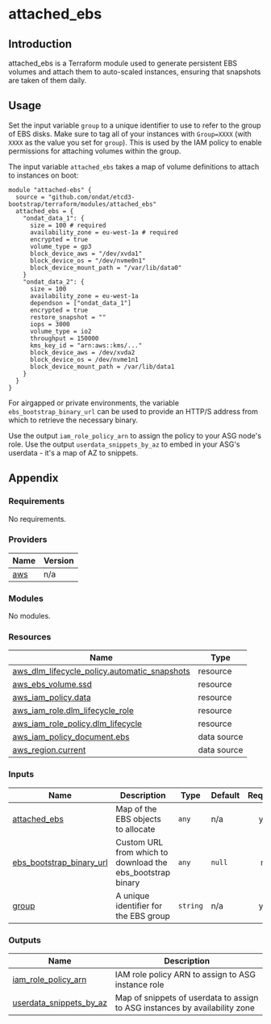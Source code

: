# attached_ebs
## Introduction
attached_ebs is a Terraform module used to generate persistent EBS volumes and attach them to auto-scaled instances, ensuring that snapshots are taken of them daily.

## Usage
Set the input variable `group` to a unique identifier to use to refer to the group of EBS disks. Make sure to tag all of your instances with `Group=XXXX` (with `XXXX` as the value you set for `group`). This is used by the IAM policy to enable permissions for attaching volumes within the group. 

The input variable `attached_ebs` takes a map of volume definitions to attach to instances on boot:
```
module "attached-ebs" {
  source = "github.com/ondat/etcd3-bootstrap/terraform/modules/attached_ebs"
  attached_ebs = { 
    "ondat_data_1": {
      size = 100 # required
      availability_zone = eu-west-1a # required
      encrypted = true
      volume_type = gp3
      block_device_aws = "/dev/xvda1"
      block_device_os = "/dev/nvme0n1"
      block_device_mount_path = "/var/lib/data0"
    }
    "ondat_data_2": {
      size = 100
      availability_zone = eu-west-1a
      dependson = ["ondat_data_1"]
      encrypted = true
      restore_snapshot = ""
      iops = 3000
      volume_type = io2
      throughput = 150000
      kms_key_id = "arn:aws::kms/..."
      block_device_aws = /dev/xvda2
      block_device_os = /dev/nvme1n1
      block_device_mount_path = /var/lib/data1
    }
  }
}
```

For airgapped or private environments, the variable `ebs_bootstrap_binary_url` can be used to provide an HTTP/S address from which to retrieve the necessary binary.

Use the output `iam_role_policy_arn` to assign the policy to your ASG node's role.
Use the output `userdata_snippets_by_az` to embed in your ASG's userdata - it's a map of AZ to snippets.

## Appendix

### Requirements

No requirements.

### Providers

| Name | Version |
|------|---------|
| <a name="provider_aws"></a> [aws](#provider\_aws) | n/a |

### Modules

No modules.

### Resources

| Name | Type |
|------|------|
| [aws_dlm_lifecycle_policy.automatic_snapshots](https://registry.terraform.io/providers/hashicorp/aws/latest/docs/resources/dlm_lifecycle_policy) | resource |
| [aws_ebs_volume.ssd](https://registry.terraform.io/providers/hashicorp/aws/latest/docs/resources/ebs_volume) | resource |
| [aws_iam_policy.data](https://registry.terraform.io/providers/hashicorp/aws/latest/docs/resources/iam_policy) | resource |
| [aws_iam_role.dlm_lifecycle_role](https://registry.terraform.io/providers/hashicorp/aws/latest/docs/resources/iam_role) | resource |
| [aws_iam_role_policy.dlm_lifecycle](https://registry.terraform.io/providers/hashicorp/aws/latest/docs/resources/iam_role_policy) | resource |
| [aws_iam_policy_document.ebs](https://registry.terraform.io/providers/hashicorp/aws/latest/docs/data-sources/iam_policy_document) | data source |
| [aws_region.current](https://registry.terraform.io/providers/hashicorp/aws/latest/docs/data-sources/region) | data source |

### Inputs

| Name | Description | Type | Default | Required |
|------|-------------|------|---------|:--------:|
| <a name="input_attached_ebs"></a> [attached\_ebs](#input\_attached\_ebs) | Map of the EBS objects to allocate | `any` | n/a | yes |
| <a name="input_ebs_bootstrap_binary_url"></a> [ebs\_bootstrap\_binary\_url](#input\_ebs\_bootstrap\_binary\_url) | Custom URL from which to download the ebs\_bootstrap binary | `any` | `null` | no |
| <a name="input_group"></a> [group](#input\_group) | A unique identifier for the EBS group | `string` | n/a | yes |

### Outputs

| Name | Description |
|------|-------------|
| <a name="output_iam_role_policy_arn"></a> [iam\_role\_policy\_arn](#output\_iam\_role\_policy\_arn) | IAM role policy ARN to assign to ASG instance role |
| <a name="output_userdata_snippets_by_az"></a> [userdata\_snippets\_by\_az](#output\_userdata\_snippets\_by\_az) | Map of snippets of userdata to assign to ASG instances by availability zone |


